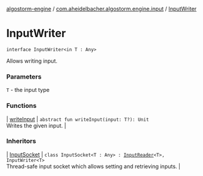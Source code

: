 [algostorm-engine](../../index.md) / [com.aheidelbacher.algostorm.engine.input](../index.md) / [InputWriter](.)

# InputWriter

`interface InputWriter<in T : Any>`

Allows writing input.

### Parameters

`T` - the input type

### Functions

| [writeInput](write-input.md) | `abstract fun writeInput(input: T?): Unit`<br>Writes the given input. |

### Inheritors

| [InputSocket](../-input-socket/index.md) | `class InputSocket<T : Any> : `[`InputReader`](../-input-reader/index.md)`<T>, InputWriter<T>`<br>Thread-safe input socket which allows setting and retrieving inputs. |

